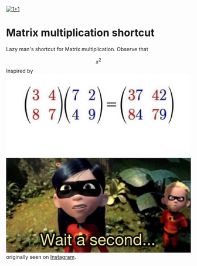 <a href="https://www.codecogs.com/eqnedit.php?latex=1&plus;1" target="_blank"><img src="https://latex.codecogs.com/gif.latex?1&plus;1" title="1+1" /></a>

# Matrix multiplication shortcut
Lazy man's shortcut for Matrix multiplication. Observe that 

$$x^2$$
Inspired by ![image](meme_idea.jpg) originally seen on [Instagram](https://www.instagram.com/p/CGU-zwnjE6r/).
